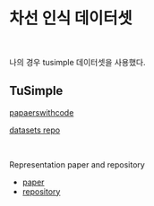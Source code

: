 # 차선 인식 데이터셋

<br>

나의 경우 tusimple 데이터셋을 사용했다.

## TuSimple

[papaerswithcode](https://paperswithcode.com/dataset/tusimple)

[datasets repo](https://github.com/TuSimple/tusimple-benchmark/issues/3)

<br>

Representation paper and repository
- [paper](https://arxiv.org/abs/1802.05591)
- [repository](https://github.com/MaybeShewill-CV/lanenet-lane-detection)
